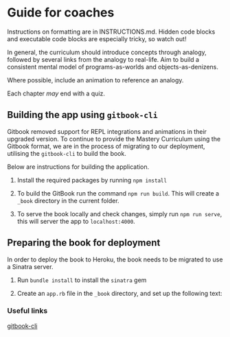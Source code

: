 # Guide for coaches

Instructions on formatting are in INSTRUCTIONS.md. Hidden code blocks and executable code blocks are especially tricky, so watch out!

In general, the curriculum should introduce concepts through analogy, followed by several links from the analogy to real-life. Aim to build a consistent mental model of programs-as-worlds and objects-as-denizens.

Where possible, include an animation to reference an analogy.

Each chapter _may_ end with a quiz.

## Building the app using `gitbook-cli`

Gitbook removed support for REPL integrations and animations in their upgraded version. To continue to provide the Mastery Curriculum using the Gitbook format, we are in the process of migrating to our deployment, utilising the `gitbook-cli` to build the book.

Below are instructions for building the application.

1. Install the required packages by running `npm install`

2. To build the GitBook run the command `npm run build`. This will create a `_book` directory in the current folder.

3. To serve the book locally and check changes, simply run `npm run serve`, this will server the app to `localhost:4000`.

## Preparing the book for deployment

In order to deploy the book to Heroku, the book needs to be migrated to use a Sinatra server.

1. Run `bundle install` to install the `sinatra` gem

2. Create an `app.rb` file in the `_book` directory, and set up the following text:




### Useful links

[gitbook-cli](https://github.com/GitbookIO/gitbook-cli)
